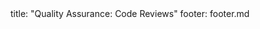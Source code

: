 <frontmatter>
title: "Quality Assurance: Code Reviews"
footer: footer.md
</frontmatter>

<include src="container-inPage-asFlat.md" boilerplate />